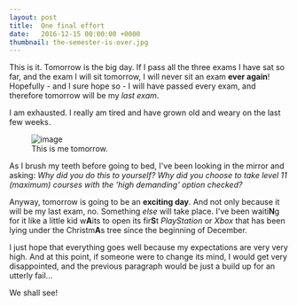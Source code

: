 ```yaml
---
layout: post
title:  One final effort
date:   2016-12-15 00:00:00 +0000
thumbnail: the-semester-is-over.jpg
---
```


This is it. Tomorrow is the big day. If I pass all the three exams I have sat so far, and the exam I will sit tomorrow, I will never sit an exam **ever again**! Hopefully - and I sure hope so - I will have passed every exam, and therefore tomorrow will be my *last exam*.

I am exhausted. I really am tired and have grown old and weary on the last few weeks.

<figure>
	<img src="{{ site.baseurl }}/assets/the-semester-is-over.jpg" alt="image">
	<figcaption>
		This is me tomorrow.
	</figcaption>
</figure>

As I brush my teeth before going to bed, I've been looking in the mirror and asking: *Why did you do this to yourself? Why did you choose to take level 11 (maximum) courses with the 'high demanding' option checked?*

Anyway, tomorrow is going to be an **exciting day**. And not only because it will be my last exam, no. Something *else* will take place. I've been waiti**N**g for it like a little kid w**A**its to open its fir**S**t *PlayStation* or *Xbox* that has been lying under the Christm**A**s tree since the beginning of December.

I just hope that everything goes well because my expectations are very very high. And at this point, if someone were to change its mind, I would get very disappointed, and the previous paragraph would be just a build up for an utterly fail...

We shall see!
